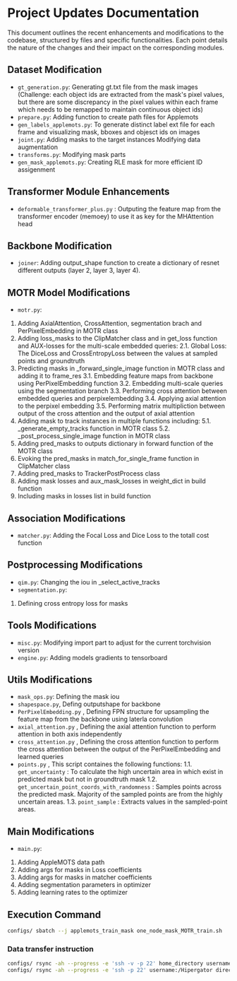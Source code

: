 # Project Updates Documentation
This document outlines the recent enhancements and modifications to the codebase, structured by files and specific functionalities. Each point details the nature of the changes and their impact on the corresponding modules.

## Dataset Modification
- `gt_generation.py`: Generating gt.txt file from the mask images (Challenge: each object ids are extracted from the mask's pixel values, but there are some discrepancy in the pixel values within each frame which needs to be remapped to maintain continuous object ids)
- `prepare.py`: Adding function to create path files for Applemots
- `gen_labels_applemots.py`: To generate distinct label ext file for each frame and visualizing mask, bboxes and objesct ids on images
- `joint.py`: Adding masks to the target instances Modifying data augmentation
- `transforms.py`: Modifying mask parts
- `gen_mask_applemots.py`: Creating RLE mask for more efficient ID assigenment 

## Transformer Module Enhancements
- `deformable_transformer_plus.py` : Outputing the feature map from the transformer encoder (memoey) to use it as key for the MHAttention head

## Backbone Modification
- `joiner`: Adding output_shape function to create a dictionary of resnet different outputs (layer 2, layer 3, layer 4).

## MOTR Model Modifications
- `motr.py`:
1. Adding AxialAttention, CrossAttention, segmentation brach and PerPixelEmbedding in MOTR class
2. Adding loss_masks to the ClipMatcher class and in get_loss function and AUX-losses for the multi-scale embedded queries:
     2.1. Global Loss: The DiceLoss and CrossEntropyLoss between the values at sampled points and groundtruth 
3. Predicting masks in _forward_single_image function in MOTR class and adding it to frame_res
     3.1. Embedding feature maps from backbone using PerPixelEmbedding function
     3.2. Embedding multi-scale queries using the segmentation branch 
     3.3. Performing cross attention between embedded queries and perpixelembedding
     3.4. Applying axial attention to the perpixel embedding
     3.5. Performing matrix multipliction between output of the cross attention and the output of axial attention
4. Adding mask to track instances in multiple functions including:
     5.1. _generate_empty_tracks function in MOTR class
     5.2. _post_process_single_image function in MOTR class
5. Adding pred_masks to outputs dictionary in forward function of the MOTR class
6. Evoking the pred_masks in match_for_single_frame function in ClipMatcher class
7. Adding pred_masks to TrackerPostProcess class 
8. Adding mask losses and aux_mask_losses in weight_dict in build function
9. Including masks in losses list in build function


## Association Modifications
- `matcher.py`: Adding the Focal Loss and Dice Loss to the totall cost function

## Postprocessing Modifications
- `qim.py`: Changing the iou in _select_active_tracks
- `segmentation.py`: 
1. Defining cross entropy loss for masks


## Tools Modifications
- `misc.py`: Modifying import part to adjust for the current torchvision version
- `engine.py`: Adding models gradients to tensorboard

## Utils Modifications
- `mask_ops.py`: Defining the mask iou 
- `shapespace.py`, Defing outputshape for backbone
- `PerPixelEmbedding.py` , Defining FPN structure for upsampling the feature map from the backbone using laterla convolution
- `axial_attention.py` , Defining the axial attention function to perform attention in both axis independently
- `cross_attention.py` , Defining the cross attention function to perform the cross attention between the output of the PerPixelEmbedding and learned queries
- `points.py` , This script containes the following functions:
               1.1. `get_uncertainty` : To calculate the high uncertain area in which exist in predicted mask but not in groundtruth mask
               1.2. `get_uncertain_point_coords_with_randomness` : Samples points across the predicted mask. Majority of the sampled points are from the highly uncertain areas.
               1.3. `point_sample` : Extracts values in the sampled-point areas.

## Main Modifications
- `main.py`:
1. Adding AppleMOTS data path
2. Adding args for masks in Loss coefficients
3. Adding args for masks in matcher coefficients
4. Adding segmentation parameters in optimizer
5. Adding learning rates to the optimizer

## Execution Command
```bash 
configs/ sbatch --j applemots_train_mask one_node_mask_MOTR_train.sh

```

### Data transfer instruction
```bash 
configs/ rsync -ah --progress -e 'ssh -v -p 22' home_directory username:hipergator directory
configs/ rsync -ah --progress -e 'ssh -p 22' username:/Hipergator directory /home directory
```
